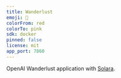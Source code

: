 ```yaml
---
title: Wanderlust
emoji: 🚀
colorFrom: red
colorTo: pink
sdk: docker
pinned: false
license: mit
app_port: 7860
---
```


OpenAI Wanderlust application with [Solara](https://solara.dev).
